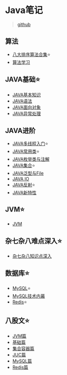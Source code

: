 # Java笔记

> [github](https://ricksanchezo137.github.io/RickaSanchezo137/)

## 算法

- [八大排序算法合集](/docs/算法/排序算法合集.md):star:
- [算法学习](/docs/算法/算法总结.md)

## JAVA基础:star:

- [JAVA基本知识](/docs/JAVA基础/JAVA基础.md)
- [JAVA语法](/docs/JAVA基础/JAVA语法.md)
- [JAVA面向对象](/docs/JAVA基础/JAVA面向对象.md)
- [JAVA异常处理](/docs/JAVA基础/JAVA异常处理.md)

## JAVA进阶

- [JAVA多线程入门](/docs/JAVA进阶/JAVA多线程.md):star:
- [JAVA常用类](/docs/JAVA进阶/JAVA常用类.md):star:
- [JAVA枚举类与注解](/docs/JAVA进阶/JAVA枚举类与注解.md)
- [JAVA集合](/docs/JAVA进阶/JAVA集合.md):star:
- [JAVA泛型与File](/docs/JAVA进阶/JAVA泛型与File.md)
- [JAVA IO](/docs/JAVA进阶/JAVAIO.md)
- [JAVA反射](/docs/JAVA进阶/JAVA反射.md):star:
- [JAVA新特性](/docs/JAVA新特性/JAVA新特性.md)

## JVM:star:

- [JVM](/docs/JVM/JVM.md)

## 杂七杂八难点深入:star:

- [杂七杂八知识点深入](/docs/杂七杂八知识点深入/杂七杂八知识点深入.md)

## 数据库:star:

- [MySQL](/docs/数据库/MySQL.md):star:
- [MySQL技术内幕](/docs/数据库/MySQL技术内幕.md)
- [Redis](/docs/数据库/Redis.md):star:

## 八股文:star:

- [JVM篇](/docs/八股文背诵版/八股文背诵版_JVM篇.md)
- [基础篇](/docs/八股文背诵版/八股文背诵版_Java基础篇.md)
- [集合容器篇](/docs/八股文背诵版/八股文背诵版_集合容器篇.md)
- [JUC篇](/docs/八股文背诵版/八股文背诵版_JUC篇.md)
- [MySQL篇](/docs/八股文背诵版/八股文背诵版_MySQL篇.md)
- [Redis篇](/docs/八股文背诵版/八股文背诵版_Redis篇.md)